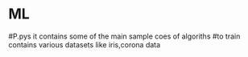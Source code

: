 # ML


#P.pys
it contains some of the main sample coes of algoriths
#to train
contains various datasets like iris,corona data
